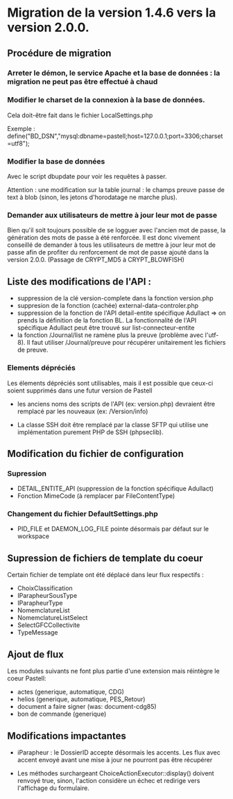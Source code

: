 # Migration de la version 1.4.6 vers la version 2.0.0.


## Procédure de migration

### Arreter le démon, le service Apache et la base de données : la migration ne peut pas être effectué à chaud


### Modifier le charset de la connexion à la base de données.

Cela doit-être fait dans le fichier LocalSettings.php

Exemple :
    define("BD_DSN","mysql:dbname=pastell;host=127.0.0.1;port=3306;charset=utf8");


### Modifier la base de données

Avec le script dbupdate pour voir les requêtes à passer.

Attention : une modification sur la table journal : le champs preuve passe de text à blob (sinon, les jetons d'horodatage ne marche plus).

### Demander aux utilisateurs de mettre à jour leur mot de passe

Bien qu'il soit toujours possible de se logguer avec l'ancien mot de passe, la génération des mots de passe à été renforcée.
Il est donc vivement conseillé de demander à tous les utilisateurs de mettre à jour leur mot de passe afin de profiter
du renforcement de mot de passe ajouté dans la version 2.0.0. (Passage de CRYPT_MD5 à CRYPT_BLOWFISH)


## Liste des modifications de l'API :

- suppression de la clé version-complete dans la fonction version.php
- suppresion de la fonction (cachée) external-data-controler.php
- suppression de la fonction de l'API detail-entite spécifique Adullact => on prends la définition de la fonction BL.
    La fonctionnalité de l'API spécifique Adullact peut être trouvé sur list-connecteur-entite
- la fonction /Journal/list ne ramène plus la preuve (problème avec l'utf-8). Il faut utiliser /Journal/preuve pour 
    récupérer unitairement les fichiers de preuve.

    
### Elements dépréciés

Les élements dépréciés sont utilisables, mais il est possible que ceux-ci soient supprimés dans une futur version de Pastell

- les anciens noms des scripts de l'API (ex: version.php) devraient être remplacé par les nouveaux (ex: /Version/info)    
    
- La classe SSH doit être remplacé par la classe SFTP qui utilise une implémentation purement PHP 
de SSH (phpseclib). 
    

## Modification du fichier de configuration

### Supression

- DETAIL_ENTITE_API (suppression de la fonction spécifique Adullact)
- Fonction MimeCode (à remplacer par FileContentType)

### Changement du fichier DefaultSettings.php

- PID_FILE et DAEMON_LOG_FILE pointe désormais par défaut sur le workspace
 	
## Supression de fichiers de template du coeur 
Certain fichier de template ont été déplacé dans leur flux respectifs :

- ChoixClassification
- IParapheurSousType
- IParapheurType
- NomemclatureList
- NomemclatureListSelect
- SelectGFCCollectivite
- TypeMessage


## Ajout de flux 

Les modules suivants ne font plus partie d'une extension mais réintègre le coeur Pastell:

- actes (generique, automatique, CDG)
- helios (generique, automatique, PES_Retour)
- document a faire signer (was: document-cdg85)
- bon de commande (generique)


## Modifications impactantes
- iParapheur : le DossierID accepte désormais les accents.
Les flux avec accent envoyé avant une mise à jour ne pourront pas être récupérer

- Les méthodes surchargeant ChoiceActionExecutor::display() doivent renvoyé true, sinon, 
l'action considère un échec et redirige vers l'affichage du formulaire.